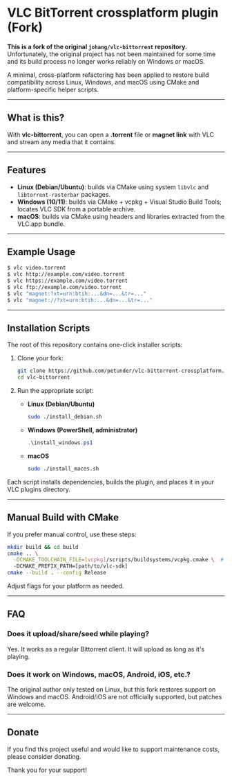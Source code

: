 # VLC BitTorrent crossplatform plugin (Fork)

**This is a fork of the original `johang/vlc-bittorrent` repository.** Unfortunately, the original project has not been maintained for some time and its build process no longer works reliably on Windows or macOS.

A minimal, cross-platform refactoring has been applied to restore build compatibility across Linux, Windows, and macOS using CMake and platform-specific helper scripts.

---

## What is this?

With **vlc-bittorrent**, you can open a **.torrent** file or **magnet link** with VLC and stream any media that it contains.

---

## Features

* **Linux (Debian/Ubuntu)**: builds via CMake using system `libvlc` and `libtorrent-rasterbar` packages.
* **Windows (10/11)**: builds via CMake + vcpkg + Visual Studio Build Tools; locates VLC SDK from a portable archive.
* **macOS**: builds via CMake using headers and libraries extracted from the VLC.app bundle.

---

## Example Usage

```bash
$ vlc video.torrent
$ vlc http://example.com/video.torrent
$ vlc https://example.com/video.torrent
$ vlc ftp://example.com/video.torrent
$ vlc "magnet:?xt=urn:btih:...&dn=...&tr=..."
$ vlc "magnet://?xt=urn:btih:...&dn=...&tr=..."
```

---

## Installation Scripts

The root of this repository contains one-click installer scripts:

1. Clone your fork:

   ```bash
   git clone https://github.com/petunder/vlc-bittorrent-crossplatform.git
   cd vlc-bittorrent
   ```

2. Run the appropriate script:

   * **Linux (Debian/Ubuntu)**

     ```bash
     sudo ./install_debian.sh
     ```
   * **Windows (PowerShell, administrator)**

     ```powershell
     .\install_windows.ps1
     ```
   * **macOS**

     ```bash
     sudo ./install_macos.sh
     ```

Each script installs dependencies, builds the plugin, and places it in your VLC plugins directory.

---

## Manual Build with CMake

If you prefer manual control, use these steps:

```bash
mkdir build && cd build
cmake .. \
  -DCMAKE_TOOLCHAIN_FILE=[vcpkg]/scripts/buildsystems/vcpkg.cmake \  # Windows only
  -DCMAKE_PREFIX_PATH=[path/to/vlc-sdk]
cmake --build . --config Release
```

Adjust flags for your platform as needed.

---

## FAQ

### Does it upload/share/seed while playing?

Yes. It works as a regular Bittorrent client. It will upload as long as it's playing.

### Does it work on Windows, macOS, Android, iOS, etc.?

The original author only tested on Linux, but this fork restores support on Windows and macOS. Android/iOS are not officially supported, but patches are welcome.

---

## Donate

If you find this project useful and would like to support maintenance costs, please consider donating.

Thank you for your support!

